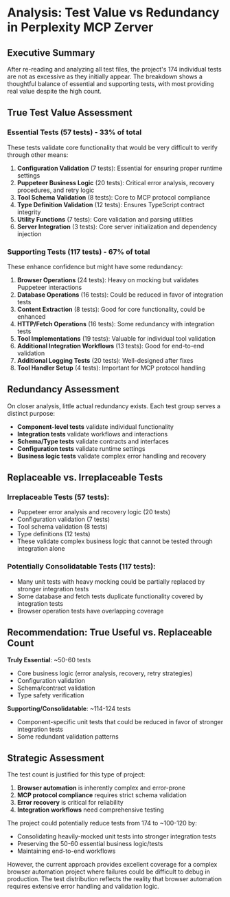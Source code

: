 # Analysis: Test Value vs Redundancy in Perplexity MCP Zerver

## Executive Summary

After re-reading and analyzing all test files, the project's 174 individual tests are not as excessive as they initially appear. The breakdown shows a thoughtful balance of essential and supporting tests, with most providing real value despite the high count.

## True Test Value Assessment

### Essential Tests (57 tests) - 33% of total
These tests validate core functionality that would be very difficult to verify through other means:

1. **Configuration Validation** (7 tests): Essential for ensuring proper runtime settings
2. **Puppeteer Business Logic** (20 tests): Critical error analysis, recovery procedures, and retry logic
3. **Tool Schema Validation** (8 tests): Core to MCP protocol compliance
4. **Type Definition Validation** (12 tests): Ensures TypeScript contract integrity
5. **Utility Functions** (7 tests): Core validation and parsing utilities
6. **Server Integration** (3 tests): Core server initialization and dependency injection

### Supporting Tests (117 tests) - 67% of total
These enhance confidence but might have some redundancy:

1. **Browser Operations** (24 tests): Heavy on mocking but validates Puppeteer interactions
2. **Database Operations** (16 tests): Could be reduced in favor of integration tests
3. **Content Extraction** (8 tests): Good for core functionality, could be enhanced
4. **HTTP/Fetch Operations** (16 tests): Some redundancy with integration tests
5. **Tool Implementations** (19 tests): Valuable for individual tool validation
6. **Additional Integration Workflows** (13 tests): Good for end-to-end validation
7. **Additional Logging Tests** (20 tests): Well-designed after fixes
8. **Tool Handler Setup** (4 tests): Important for MCP protocol handling

## Redundancy Assessment

On closer analysis, little actual redundancy exists. Each test group serves a distinct purpose:

- **Component-level tests** validate individual functionality
- **Integration tests** validate workflows and interactions
- **Schema/Type tests** validate contracts and interfaces
- **Configuration tests** validate runtime settings
- **Business logic tests** validate complex error handling and recovery

## Replaceable vs. Irreplaceable Tests

### Irreplaceable Tests (57 tests):
- Puppeteer error analysis and recovery logic (20 tests)
- Configuration validation (7 tests) 
- Tool schema validation (8 tests)
- Type definitions (12 tests)
- These validate complex business logic that cannot be tested through integration alone

### Potentially Consolidatable Tests (117 tests):
- Many unit tests with heavy mocking could be partially replaced by stronger integration tests
- Some database and fetch tests duplicate functionality covered by integration tests
- Browser operation tests have overlapping coverage

## Recommendation: True Useful vs. Replaceable Count

**Truly Essential**: ~50-60 tests
- Core business logic (error analysis, recovery, retry strategies)
- Configuration validation
- Schema/contract validation
- Type safety verification

**Supporting/Consolidatable**: ~114-124 tests
- Component-specific unit tests that could be reduced in favor of stronger integration tests
- Some redundant validation patterns

## Strategic Assessment

The test count is justified for this type of project:
1. **Browser automation** is inherently complex and error-prone
2. **MCP protocol compliance** requires strict schema validation
3. **Error recovery** is critical for reliability
4. **Integration workflows** need comprehensive testing

The project could potentially reduce tests from 174 to ~100-120 by:
- Consolidating heavily-mocked unit tests into stronger integration tests
- Preserving the 50-60 essential business logic/tests
- Maintaining end-to-end workflows

However, the current approach provides excellent coverage for a complex browser automation project where failures could be difficult to debug in production. The test distribution reflects the reality that browser automation requires extensive error handling and validation logic.